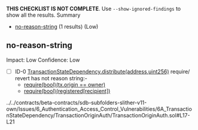 **THIS CHECKLIST IS NOT COMPLETE**. Use `--show-ignored-findings` to show all the results.
Summary
 - [no-reason-string](#no-reason-string) (1 results) (Low)
## no-reason-string
Impact: Low
Confidence: Low
 - [ ] ID-0
[TransactionStateDependency.distribute(address,uint256)](../../contracts/beta-contracts/sdb-subfolders-slither-v11-own/Issues/6_Authentication_Access_Control_Vulnerabilities/6A_TransactionStateDependency/TransactionOriginAuth/TransactionOriginAuth.sol#L17-L21) require/ revert has not reason string:- 
	- [require(bool)(tx.origin == owner)](../../contracts/beta-contracts/sdb-subfolders-slither-v11-own/Issues/6_Authentication_Access_Control_Vulnerabilities/6A_TransactionStateDependency/TransactionOriginAuth/TransactionOriginAuth.sol#L18)
	- [require(bool)(registered[recipient])](../../contracts/beta-contracts/sdb-subfolders-slither-v11-own/Issues/6_Authentication_Access_Control_Vulnerabilities/6A_TransactionStateDependency/TransactionOriginAuth/TransactionOriginAuth.sol#L19)

../../contracts/beta-contracts/sdb-subfolders-slither-v11-own/Issues/6_Authentication_Access_Control_Vulnerabilities/6A_TransactionStateDependency/TransactionOriginAuth/TransactionOriginAuth.sol#L17-L21


